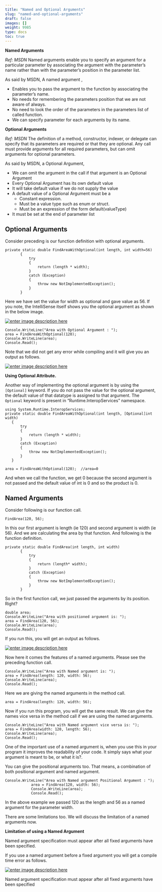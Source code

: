 ```yaml
---
title: "Named and Optional Arguments"
slug: "named-and-optional-arguments"
draft: false
images: []
weight: 9985
type: docs
toc: true
---
```


**Named Arguments**

*Ref: MSDN* Named arguments enable you to specify an argument for a particular parameter by associating the argument with the parameter’s name rather than with the parameter’s position in the parameter list.

As said by MSDN, A named argument ,

 - Enables you to pass the argument to the function by associating the
   parameter’s name.
 - No needs for remembering the parameters position that we are not
   aware of always.
 - No need to look the order of the parameters in the parameters list of
   called function.
 - We can specify parameter for each arguments by its name.

**Optional Arguments**

*Ref: MSDN* The definition of a method, constructor, indexer, or delegate can specify that its parameters are required or that they are optional. Any call must provide arguments for all required parameters, but can omit arguments for optional parameters.

As said by MSDN, a Optional Argument,

 - We can omit the argument in the call if that argument is an Optional
   Argument
 - Every Optional Argument has its own default value
 - It will take default value if we do not supply the value
 - A default value of a Optional Argument must be a
   - Constant expression.
   - Must be a value type such as enum or struct.
   - Must be an expression of the form default(valueType)
 - It must be set at the end of parameter list

## Optional Arguments
Consider preceding is our function definition with optional arguments.

    private static double FindAreaWithOptional(int length, int width=56)
           {
               try
               {
                   return (length * width);
               }
               catch (Exception)
               {
                   throw new NotImplementedException();
               }
           }

Here we have set the value for width as optional and gave value as 56. If you note, the IntelliSense itself shows you the optional argument as shown in the below image.

[![enter image description here][1]][1]

    Console.WriteLine("Area with Optional Argument : ");
    area = FindAreaWithOptional(120);
    Console.WriteLine(area);
    Console.Read();

Note that we did not get any error while compiling and it will give you an output as follows.

[![enter image description here][2]][2]



**Using Optional Attribute.**

Another way of implementing the optional argument is by using the `[Optional]` keyword. If you do not pass the value for the optional argument, the default value of that datatype is assigned to that argument. The `Optional` keyword is present in “Runtime.InteropServices” namespace.

    using System.Runtime.InteropServices;  
    private static double FindAreaWithOptional(int length, [Optional]int width)
       {
           try
           {
               return (length * width);
           }
           catch (Exception)
           {
               throw new NotImplementedException();
           }
       } 

    area = FindAreaWithOptional(120);  //area=0
And when we call the function, we get 0 because the second argument is not passed and the default value of int is 0 and so the product is 0.
    


  [1]: http://i.stack.imgur.com/Uaszw.png
  [2]: http://i.stack.imgur.com/3BWQA.png

## Named Arguments
Consider following is our function call.

    FindArea(120, 56);
In this our first argument is length (ie 120) and second argument is width (ie 56). And we are calculating the area by that function. And following is the function definition.

    private static double FindArea(int length, int width)
           {
               try
               {
                   return (length* width);
               }
               catch (Exception)
               {
                   throw new NotImplementedException();
               }
           }

So in the first function call, we just passed the arguments by its position. Right?

    double area;
    Console.WriteLine("Area with positioned argument is: ");
    area = FindArea(120, 56);
    Console.WriteLine(area);
    Console.Read();
If you run this, you will get an output as follows.

[![enter image description here][1]][1]

Now here it comes the features of a named arguments. Please see the preceding function call.


    Console.WriteLine("Area with Named argument is: ");
    area = FindArea(length: 120, width: 56);
    Console.WriteLine(area);
    Console.Read();

Here we are giving the named arguments in the method call.

    area = FindArea(length: 120, width: 56);
Now if you run this program, you will get the same result. We can give the names vice versa in the method call if we are using the named arguments. 

    Console.WriteLine("Area with Named argument vice versa is: ");
    area = FindArea(width: 120, length: 56);
    Console.WriteLine(area);
    Console.Read();

One of the important use of a named argument is, when you use this in your program it improves the readability of your code. It simply says what your argument is meant to be, or what it is?.

You can give the positional arguments too. That means, a combination of both positional argument and named argument.

    Console.WriteLine("Area with Named argument Positional Argument : ");
                area = FindArea(120, width: 56);
                Console.WriteLine(area);
                Console.Read();

In the above example we passed 120 as the length and 56 as a named argument for the parameter width.

There are some limitations too. We will discuss the limitation of a named arguments now.

**Limitation of using a Named Argument**

Named argument specification must appear after all fixed arguments have been specified.

If you use a named argument before a fixed argument you will get a compile time error as follows.

[![enter image description here][2]][2]

Named argument specification must appear after all fixed arguments have been specified


  [1]: http://i.stack.imgur.com/aCYyR.png
  [2]: http://i.stack.imgur.com/n8z4Y.png

